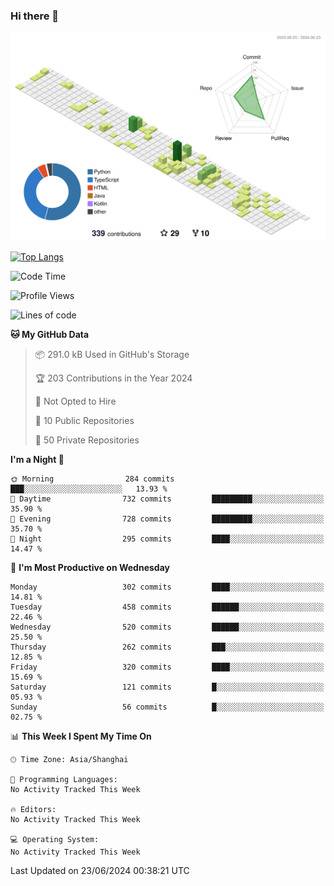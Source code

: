 ### Hi there 👋

![](./profile-3d-contrib/profile-green-animate.svg)

 

[![Top Langs](https://github-readme-stats.vercel.app/api/top-langs/?username=fly2tomato)](https://github.com/anuraghazra/github-readme-stats)


 

<!--START_SECTION:waka-->
![Code Time](http://img.shields.io/badge/Code%20Time-5%20hrs%2042%20mins-blue)

![Profile Views](http://img.shields.io/badge/Profile%20Views-0-blue)

![Lines of code](https://img.shields.io/badge/From%20Hello%20World%20I%27ve%20Written-523.0%20thousand%20lines%20of%20code-blue)

**🐱 My GitHub Data** 

> 📦 291.0 kB Used in GitHub's Storage 
 > 
> 🏆 203 Contributions in the Year 2024
 > 
> 🚫 Not Opted to Hire
 > 
> 📜 10 Public Repositories 
 > 
> 🔑 50 Private Repositories 
 > 
**I'm a Night 🦉** 

```text
🌞 Morning                284 commits         ███░░░░░░░░░░░░░░░░░░░░░░   13.93 % 
🌆 Daytime                732 commits         █████████░░░░░░░░░░░░░░░░   35.90 % 
🌃 Evening                728 commits         █████████░░░░░░░░░░░░░░░░   35.70 % 
🌙 Night                  295 commits         ████░░░░░░░░░░░░░░░░░░░░░   14.47 % 
```
📅 **I'm Most Productive on Wednesday** 

```text
Monday                   302 commits         ████░░░░░░░░░░░░░░░░░░░░░   14.81 % 
Tuesday                  458 commits         ██████░░░░░░░░░░░░░░░░░░░   22.46 % 
Wednesday                520 commits         ██████░░░░░░░░░░░░░░░░░░░   25.50 % 
Thursday                 262 commits         ███░░░░░░░░░░░░░░░░░░░░░░   12.85 % 
Friday                   320 commits         ████░░░░░░░░░░░░░░░░░░░░░   15.69 % 
Saturday                 121 commits         █░░░░░░░░░░░░░░░░░░░░░░░░   05.93 % 
Sunday                   56 commits          █░░░░░░░░░░░░░░░░░░░░░░░░   02.75 % 
```


📊 **This Week I Spent My Time On** 

```text
🕑︎ Time Zone: Asia/Shanghai

💬 Programming Languages: 
No Activity Tracked This Week

🔥 Editors: 
No Activity Tracked This Week

💻 Operating System: 
No Activity Tracked This Week
```


 Last Updated on 23/06/2024 00:38:21 UTC
<!--END_SECTION:waka-->
